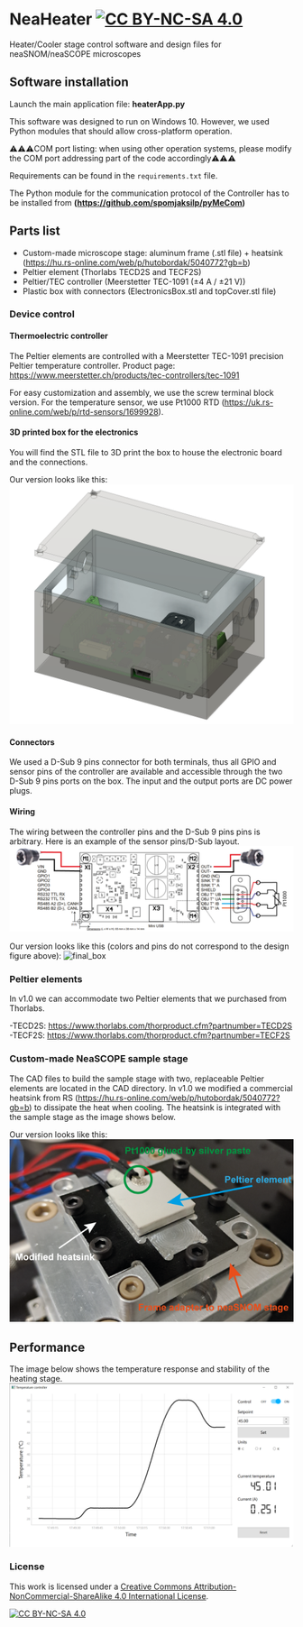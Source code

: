 # NeaHeater   [![CC BY-NC-SA 4.0][cc-by-nc-sa-shield]][cc-by-nc-sa]

Heater/Cooler stage control software and design files for neaSNOM/neaSCOPE microscopes

## Software installation

Launch the main application file: **heaterApp.py**

This software was designed to run on Windows 10. However, we used Python modules that should allow cross-platform 
operation.

⚠️⚠️⚠️COM port listing: when using other operation systems, please modify the COM port addressing part of the code accordingly⚠️⚠️⚠️

Requirements can be found in the `requirements.txt` file.

The Python module for the communication protocol of the Controller has to be installed from **(https://github.com/spomjaksilp/pyMeCom)**

## Parts list
- Custom-made microscope stage: aluminum frame (.stl file) + heatsink (https://hu.rs-online.com/web/p/hutobordak/5040772?gb=b)
- Peltier element (Thorlabs TECD2S and TECF2S)
- Peltier/TEC controller (Meerstetter TEC-1091 (±4 A / ±21 V))
- Plastic box with connectors (ElectronicsBox.stl and topCover.stl file)

### Device control

#### Thermoelectric controller
The Peltier elements are controlled with a Meerstetter TEC-1091 precision Peltier temperature controller. Product page: https://www.meerstetter.ch/products/tec-controllers/tec-1091

For easy customization and assembly, we use the screw terminal block version. For the temperature sensor, we use Pt1000 RTD (https://uk.rs-online.com/web/p/rtd-sensors/1699928). 

#### 3D printed box for the electronics
You will find the STL file to 3D print the box to house the electronic board and the connections. 

Our version looks like this:
![cad_design](/Images/cad_design.png)

#### Connectors

We used a D-Sub 9 pins connector for both terminals, thus all GPIO and sensor pins of the controller are available and accessible through the two D-Sub 9 pins ports on the box. The input and the output ports are DC power plugs.

#### Wiring

The wiring between the controller pins and the D-Sub 9 pins pins is arbitrary. Here is an example of the sensor pins/D-Sub layout.
![wiring](/Images/TECcontroller_wiring.png)

Our version looks like this (colors and pins do not correspond to the design figure above):
![final_box](/Images/final_box.png)

### Peltier elements

In v1.0 we can accommodate two Peltier elements that we purchased from Thorlabs.

-TECD2S: https://www.thorlabs.com/thorproduct.cfm?partnumber=TECD2S
-TECF2S: https://www.thorlabs.com/thorproduct.cfm?partnumber=TECF2S

### Custom-made NeaSCOPE sample stage

The CAD files to build the sample stage with two, replaceable Peltier elements are located in the CAD directory. 
In v1.0 we modified a commercial heatsink from RS (https://hu.rs-online.com/web/p/hutobordak/5040772?gb=b) to dissipate the heat when cooling. The heatsink is integrated with the sample stage as the image shows below.

Our version looks like this:
![stage](/Images/heaterStage_hardware.png)

## Performance

The image below shows the temperature response and stability of the heating stage.
![controllapp_new](/Images/controllapp_new.png)

### License

This work is licensed under a
[Creative Commons Attribution-NonCommercial-ShareAlike 4.0 International License][cc-by-nc-sa].

[![CC BY-NC-SA 4.0][cc-by-nc-sa-image]][cc-by-nc-sa]

[cc-by-nc-sa]: http://creativecommons.org/licenses/by-nc-sa/4.0/
[cc-by-nc-sa-image]: https://licensebuttons.net/l/by-nc-sa/4.0/88x31.png
[cc-by-nc-sa-shield]: https://img.shields.io/badge/License-CC%20BY--NC--SA%204.0-lightgrey.svg
